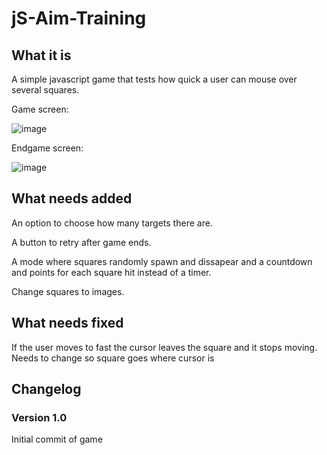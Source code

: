 # jS-Aim-Training
## What it is

A simple javascript game that tests how quick a user can mouse over several squares.

Game screen:

![image](https://user-images.githubusercontent.com/67561957/221859197-3126641d-bb6f-4bf0-91bb-c6a413026915.png)

Endgame screen:

![image](https://user-images.githubusercontent.com/67561957/221832007-4f2c5ddb-9fc5-42ea-ae40-5071c3f5657f.png)

## What needs added 
An option to choose how many targets there are.

A button to retry after game ends.

A mode where squares randomly spawn and dissapear and a countdown and points for each square hit instead of a timer.

Change squares to images.


## What needs fixed
If the user moves to fast the cursor leaves the square and it stops moving. Needs to change so square goes where cursor is

## Changelog
### Version 1.0
Initial commit of game
